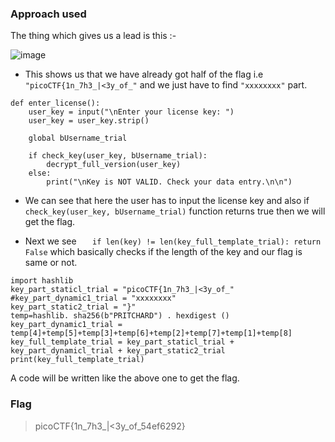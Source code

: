 ### Approach used 
The thing which gives us a lead is this :-

![image](https://github.com/UselessAaka/picoCTF-Writeups/assets/148384618/36f32361-d0dc-464f-94a7-7a9466a39b9f)

* This shows us that we have already got half of the flag i.e `"picoCTF{1n_7h3_|<3y_of_"` and we just have to find `"xxxxxxxx"` part.
```
def enter_license():
    user_key = input("\nEnter your license key: ")
    user_key = user_key.strip()

    global bUsername_trial
    
    if check_key(user_key, bUsername_trial):
        decrypt_full_version(user_key)
    else:
        print("\nKey is NOT VALID. Check your data entry.\n\n")
```
* We can see that here the user has to input the license key and also if `check_key(user_key, bUsername_trial)` function returns true then we will get the flag.

* Next we see `    if len(key) != len(key_full_template_trial):
        return False ` which basically checks if the length of the key and our flag is same or not.
```
import hashlib
key_part_staticl_trial = "picoCTF{1n_7h3_|<3y_of_"
#key_part_dynamic1_trial = "xxxxxxxx"
key_part_static2_trial = "}"
temp=hashlib. sha256(b"PRITCHARD") . hexdigest ()
key_part_dynamic1_trial = temp[4]+temp[5]+temp[3]+temp[6]+temp[2]+temp[7]+temp[1]+temp[8]
key_full_template_trial = key_part_staticl_trial + key_part_dynamicl_trial + key_part_static2_trial
print(key_full_template_trial)
```
A code will be written like the above one to get the flag.

### Flag
> picoCTF{1n_7h3_|<3y_of_54ef6292}
